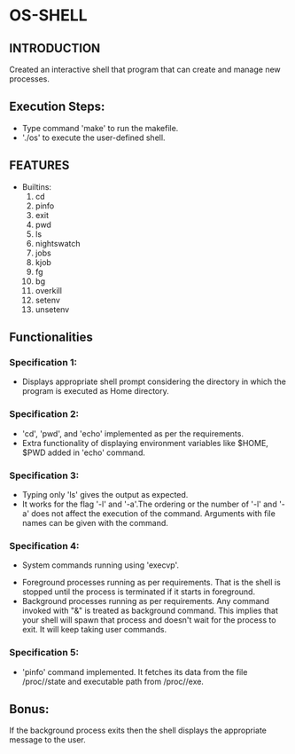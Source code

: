 # OS-SHELL

## INTRODUCTION

Created an interactive shell that program that can create and manage new processes.

## Execution Steps:
  - Type command 'make' to run the makefile.
  - './os' to execute the user-defined shell.

## FEATURES

* Builtins:
	1. cd
	2. pinfo
	3. exit
	4. pwd
	5. ls
	6. nightswatch
	7. jobs
	8. kjob
	9. fg
	10. bg
	11. overkill
	12. setenv
	13. unsetenv

## Functionalities
### Specification 1:
- Displays appropriate shell prompt considering the directory in which the program is executed as Home directory.


### Specification 2:
- 'cd', 'pwd', and 'echo' implemented as per the requirements.
- Extra functionality of displaying environment variables like $HOME, $PWD added in 'echo' command.

### Specification 3:
- Typing only 'ls' gives the output as expected.
- It works for the flag '-l' and '-a'.The ordering or the number of '-l' and '-a' does not affect the execution of the command. Arguments with file names can be given with the command.

### Specification 4:
- System commands running using 'execvp'.
* Foreground processes running as per requirements. That is the shell is stopped until the process is terminated if it starts in foreground.
* Background processes running as per requirements. Any command invoked with "&" is treated as background command. This implies that your shell will spawn that process and doesn't wait for the process to exit. It will keep taking user commands.

### Specification 5:
- 'pinfo' command implemented. It  fetches its data from the file /proc/<pid>/state and executable path from /proc/<pid>/exe.

## Bonus:
If the background process exits then the shell displays the appropriate message to the user.

